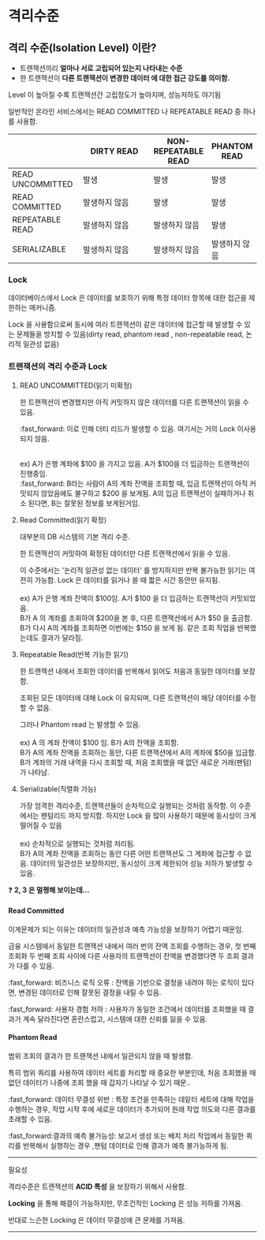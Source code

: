 # 격리수준

## 격리 수준(Isolation Level) 이란?

* 트랜잭션끼리 **얼마나 서로 고립되어 있는지 나타내는 수준**
* 한 트랜잭션이 **다른 트랜잭션이 변경한 데이터 에 대한 접근 강도를 의미함.**

Level 이 높아질 수록 트랜잭션간 고립정도가 높아지며, 성능저하도 야기됨



일반적인 온라인 서비스에서는  READ COMMITTED 나 REPEATABLE READ 중 하나를 사용함.

<table><thead><tr><th width="131"></th><th width="176">DIRTY READ</th><th>NON-REPEATABLE READ</th><th>PHANTOM READ</th></tr></thead><tbody><tr><td>READ UNCOMMITTED</td><td>발생</td><td>발생</td><td>발생</td></tr><tr><td>READ COMMITTED</td><td>발생하지 않음</td><td>발생</td><td>발생</td></tr><tr><td>REPEATABLE READ</td><td>발생하지 않음</td><td>발생하지 않음</td><td>발생</td></tr><tr><td>SERIALIZABLE</td><td>발생하지 않음</td><td>발생하지 않음</td><td>발생하지 않음</td></tr></tbody></table>



### Lock

데이터베이스에서 Lock 은 데이터를 보호하기 위해 특정 데이터 항목에 대한 접근을 제한하는 메커니즘.&#x20;

Lock 을 사용함으로써 동시에 여러 트랜잭션이 같은 데이터에 접근할 때 발생할 수 있는 문제들을 방지할 수 있음(dirty read, phantom read , non-repeatable read, 논리적  일관성  없음)



### 트랜잭션의 격리 수준과 Lock

1.  READ UNCOMMITTED(읽기 미확정)&#x20;



    &#x20;한 트랜잭션이 변경했지만 아직 커밋하지 않은 데이터를 다른 트랜잭션이 읽을 수 있음.&#x20;

    :fast\_forward: 이로 인해 더티 리드가 발생할 수 있음. 여기서는 거의 Lock 이사용되지 않음.

    \
    ex) A가 은행 계좌에 $100 을 가지고 있음. A가 $100을 더 입금하는 트랜잭션이 진행중임.\
    :fast\_forward: B라는 사람이 A의 계좌 잔액을 조회할 때, 입금 트랜잭션이 아직 커밋되지 않았음에도 불구하고 $200 을 보게됨. A의 입금 트랜잭션이 실패하거나 취소 된다면, B는 잘못된 정보를 보게된거임.


2.  Read Committed(읽기 확정)&#x20;



    대부분의 DB 시스템의 기본 격리 수준.&#x20;

    한 트랜잭션이 커밋하여 확정된 데이터만 다른 트랜잭션에서 읽을 수 있음.&#x20;

    이 수준에서는 '논리적 일관성 없는 데이터' 를 방지하지만 반복 불가능한 읽기는 여전히 가능함. Lock 은 데이터를 읽거나 쓸 때 짧은 시간 동안만 유지됨.\
    \
    ex) A가 은행 계좌 잔액이 $100임. A가 $100 을 더 입금하는 트랜잭션이 커밋되었음.\
    B가 A 의 계좌를 조회하여 $200을 본 후, 다른 트랜잭션에서 A가 $50 을 출금함.\
    B가 다시 A의 계좌를 조회하면 이번에는 $150 을 보게 됨. 같은 조회 작업을 반복했는데도 결과가 달라짐.


3.  Repeatable Read(반복 가능한 읽기)



    한 트랜잭션 내에서 조회한 데이터를 반복해서 읽어도 처음과 동일한 데이터를 보장함.

    조회된 모든 데이터에 대해 Lock 이 유지되며, 다른 트랜잭션이 해당 데이터를 수정할 수 없음.

    그러나 Phantom read 는 발생할 수 있음.\
    \
    ex) A 의 계좌 잔액이 $100 임. B가 A의 잔액을 조회함.\
    B가 A의 계좌 잔액을 조회하는 동안, 다른 트랜잭션에서 A의 계좌에 $50을 입금함. B가 계좌의 거래 내역을 다시 조회할 때, 처음 조회했을 때 없던 새로운 거래(팬텀) 가 나타남.


4.  Serializable(직렬화 가능)



    가장 엄격한 격리수준, 트랜잭션들이 순차적으로 실행되는 것처럼 동작함. 이 수준에서는 팬텀리드 까지 방지함. 하지만 Lock 을 많이 사용하기 때문에 동시성이 크게 떨어질 수 있음\
    \
    ex) 순차적으로 실행되는 것처럼 처리됨.\
    B가 A의 계좌 잔액을 조회하는 동안 다른 어떤 트랜잭션도 그 계좌에 접근할 수 없음. 데이터의 일관성은 보장하지만, 동시성이 크게 제한되어 성능 저하가 발생할 수 있음.

:question: **2, 3 은 멀쩡해 보이는데...**

#### Read Committed

이게문제가 되는 이유는 데이터의 일관성과 예측 가능성을 보장하기 어렵기 때문임.

금융 시스템에서 동일한 트랜잭션 내에서 여러 번의 잔액 조회를 수행하는 경우, 첫 번째 조회화 두 번째 조회 사이에 다른 사용자의 트랜잭션이 잔액을 변경했다면 두 조회 결과가 다를 수 있음.

:fast\_forward: 비즈니스 로직 오류 : 잔액을 기반으로 결정을 내려야 하는 로직이 있다면, 변경된 데이터로 인해 잘못된 결정을 내릴 수 있음.

:fast\_forward: 사용자 경험 저하 : 사용자가 동일한 조건에서 데이터를 조회했을 때 결과가 계속 달라진다면 혼란스럽고, 시스템에 대한 신뢰를 잃을 수 있음.



#### Phantom Read

범위 조회의 결과가 한 트랜잭션 내에서 일관되지 않을 때 발생함.

특히 범위 쿼리를 사용하여 데이터 세트를 처리할 때 중요한 부분인데, 처음 조회했을 때 없던 데이터가 나중에 조회 했을 때 갑자기 나타날 수 있기 때문..

:fast\_forward: 데이터 무결성 위반 : 특정 조건을 만족하는 데잍터 세트에 대해 작업을 수행하는 경우, 작업 시작 후에 새로운 데이터가 추가되어 원래 작업 의도와 다른 결과를 초래할 수 있음.

:fast\_forward:결과의 예측 불가능성: 보고서 생성 또는 배치 처리 작업에서 동일한 쿼리를 반복해서 실행하는 경우 ,팬텀 데이터로 인해 결과가 예측 불가능하게 됨.





***





필요성

격리수준은 트랜잭션의 **ACID 특성** 을 보장하기 위해서 사용함.

**Locking** 을 통해 해결이 가능하지만, 무조건적인 Locking 은 성능 저하를 가져옴.

반대로 느슨한 Locking 은 데이터 무결성에 큰 문제를 가져옴.



***









